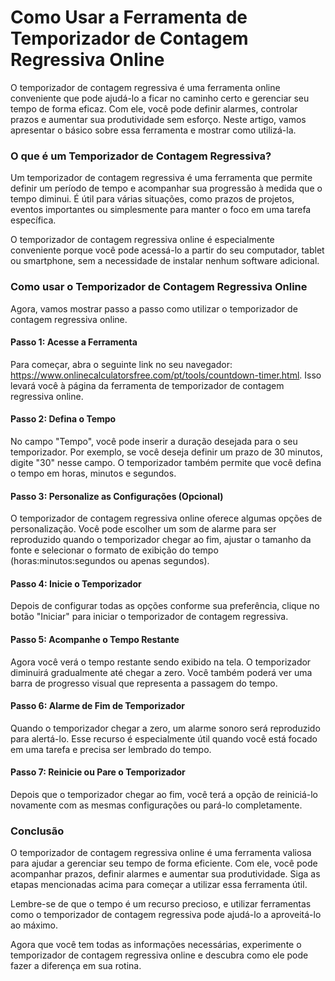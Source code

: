 Como Usar a Ferramenta de Temporizador de Contagem Regressiva Online
====================================================================

O temporizador de contagem regressiva é uma ferramenta online conveniente que pode ajudá-lo a ficar no caminho certo e gerenciar seu tempo de forma eficaz. Com ele, você pode definir alarmes, controlar prazos e aumentar sua produtividade sem esforço. Neste artigo, vamos apresentar o básico sobre essa ferramenta e mostrar como utilizá-la.

### O que é um Temporizador de Contagem Regressiva?

Um temporizador de contagem regressiva é uma ferramenta que permite definir um período de tempo e acompanhar sua progressão à medida que o tempo diminui. É útil para várias situações, como prazos de projetos, eventos importantes ou simplesmente para manter o foco em uma tarefa específica.

O temporizador de contagem regressiva online é especialmente conveniente porque você pode acessá-lo a partir do seu computador, tablet ou smartphone, sem a necessidade de instalar nenhum software adicional.

### Como usar o Temporizador de Contagem Regressiva Online

Agora, vamos mostrar passo a passo como utilizar o temporizador de contagem regressiva online.

#### Passo 1: Acesse a Ferramenta

Para começar, abra o seguinte link no seu navegador: <https://www.onlinecalculatorsfree.com/pt/tools/countdown-timer.html>. Isso levará você à página da ferramenta de temporizador de contagem regressiva online.

#### Passo 2: Defina o Tempo

No campo "Tempo", você pode inserir a duração desejada para o seu temporizador. Por exemplo, se você deseja definir um prazo de 30 minutos, digite "30" nesse campo. O temporizador também permite que você defina o tempo em horas, minutos e segundos.

#### Passo 3: Personalize as Configurações (Opcional)

O temporizador de contagem regressiva online oferece algumas opções de personalização. Você pode escolher um som de alarme para ser reproduzido quando o temporizador chegar ao fim, ajustar o tamanho da fonte e selecionar o formato de exibição do tempo (horas:minutos:segundos ou apenas segundos).

#### Passo 4: Inicie o Temporizador

Depois de configurar todas as opções conforme sua preferência, clique no botão "Iniciar" para iniciar o temporizador de contagem regressiva.

#### Passo 5: Acompanhe o Tempo Restante

Agora você verá o tempo restante sendo exibido na tela. O temporizador diminuirá gradualmente até chegar a zero. Você também poderá ver uma barra de progresso visual que representa a passagem do tempo.

#### Passo 6: Alarme de Fim de Temporizador

Quando o temporizador chegar a zero, um alarme sonoro será reproduzido para alertá-lo. Esse recurso é especialmente útil quando você está focado em uma tarefa e precisa ser lembrado do tempo.

#### Passo 7: Reinicie ou Pare o Temporizador

Depois que o temporizador chegar ao fim, você terá a opção de reiniciá-lo novamente com as mesmas configurações ou pará-lo completamente.

### Conclusão

O temporizador de contagem regressiva online é uma ferramenta valiosa para ajudar a gerenciar seu tempo de forma eficiente. Com ele, você pode acompanhar prazos, definir alarmes e aumentar sua produtividade. Siga as etapas mencionadas acima para começar a utilizar essa ferramenta útil.

Lembre-se de que o tempo é um recurso precioso, e utilizar ferramentas como o temporizador de contagem regressiva pode ajudá-lo a aproveitá-lo ao máximo.

Agora que você tem todas as informações necessárias, experimente o temporizador de contagem regressiva online e descubra como ele pode fazer a diferença em sua rotina.